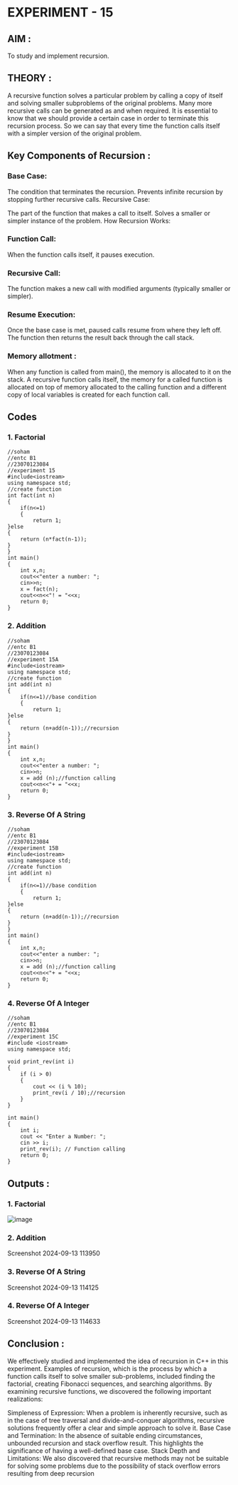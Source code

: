 # EXPERIMENT - 15
## AIM :
To study and implement recursion.

## THEORY :
A recursive function solves a particular problem by calling a copy of itself and solving smaller subproblems of the original problems. Many more recursive calls can be generated as and when required. It is essential to know that we should provide a certain case in order to terminate this recursion process. So we can say that every time the function calls itself with a simpler version of the original problem.

## Key Components of Recursion :
### Base Case:

The condition that terminates the recursion.
Prevents infinite recursion by stopping further recursive calls.
Recursive Case:

The part of the function that makes a call to itself.
Solves a smaller or simpler instance of the problem.
How Recursion Works:
### Function Call:

When the function calls itself, it pauses execution.
### Recursive Call:

The function makes a new call with modified arguments (typically smaller or simpler).
### Resume Execution:

Once the base case is met, paused calls resume from where they left off.
The function then returns the result back through the call stack.
### Memory allotment :
When any function is called from main(), the memory is allocated to it on the stack. A recursive function calls itself, the memory for a called function is allocated on top of memory allocated to the calling function and a different copy of local variables is created for each function call.
## Codes
### 1. Factorial
~~~
//soham
//entc B1
//23070123084
//experiment 15
#include<iostream>
using namespace std;
//create function 
int fact(int n)
{
    if(n<=1)
    {
        return 1;
}else
{
    return (n*fact(n-1));
}
}
int main()
{
    int x,n;
    cout<<"enter a number: ";
    cin>>n;
    x = fact(n);
    cout<<n<<"! = "<<x;
    return 0;
}
~~~
### 2. Addition
~~~
//soham
//entc B1
//23070123084
//experiment 15A
#include<iostream>
using namespace std;
//create function 
int add(int n)
{
    if(n<=1)//base condition
    {
        return 1;
}else
{
    return (n+add(n-1));//recursion
}
}
int main()
{
    int x,n;
    cout<<"enter a number: ";
    cin>>n;
    x = add (n);//function calling
    cout<<n<<"+ = "<<x;
    return 0;
}
~~~
### 3. Reverse Of A String
~~~
//soham
//entc B1
//23070123084
//experiment 15B
#include<iostream>
using namespace std;
//create function 
int add(int n)
{
    if(n<=1)//base condition
    {
        return 1;
}else
{
    return (n+add(n-1));//recursion
}
}
int main()
{
    int x,n;
    cout<<"enter a number: ";
    cin>>n;
    x = add (n);//function calling
    cout<<n<<"+ = "<<x;
    return 0;
}
~~~
### 4. Reverse Of A Integer
~~~
//soham
//entc B1
//23070123084
//experiment 15C
#include <iostream>
using namespace std;

void print_rev(int i)
{
    if (i > 0)
    {
        cout << (i % 10);
        print_rev(i / 10);//recursion
    }
}

int main()
{
    int i;
    cout << "Enter a Number: ";
    cin >> i;
    print_rev(i); // Function calling
    return 0;
}
~~~
## Outputs :
### 1. Factorial
![image](https://github.com/user-attachments/assets/bb99e401-d6e5-4f84-b2af-d4231d3b39d5)


### 2. Addition
Screenshot 2024-09-13 113950

### 3. Reverse Of A String
Screenshot 2024-09-13 114125

### 4. Reverse Of A Integer
Screenshot 2024-09-13 114633

## Conclusion :
We effectively studied and implemented the idea of recursion in C++ in this experiment. Examples of recursion, which is the process by which a function calls itself to solve smaller sub-problems, included finding the factorial, creating Fibonacci sequences, and searching algorithms. By examining recursive functions, we discovered the following important realizations:

Simpleness of Expression: When a problem is inherently recursive, such as in the case of tree traversal and divide-and-conquer algorithms, recursive solutions frequently offer a clear and simple approach to solve it.
Base Case and Termination: In the absence of suitable ending circumstances, unbounded recursion and stack overflow result. This highlights the significance of having a well-defined base case.
Stack Depth and Limitations: We also discovered that recursive methods may not be suitable for solving some problems due to the possibility of stack overflow errors resulting from deep recursion
